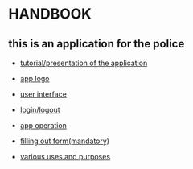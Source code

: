 # HANDBOOK
## this is an application for the police
* [tutorial/presentation of the application]()

* [app logo](https://github.com/galessandroni/Automezzi/blob/main/doc/handbook/Handbook/app%20logo.md#logo)
* [user interface](https://github.com/galessandroni/Automezzi/blob/main/doc/handbook/Handbook/user%20interface.md#user-interface) 

* [login/logout]()

* [app operation]() 

* [filling out form(mandatory)]()

* [various uses and purposes](https://github.com/galessandroni/Automezzi/blob/main/doc/handbook/Handbook/various%20uses%20and%20purposes.md#various-uses-and-purposes) 
